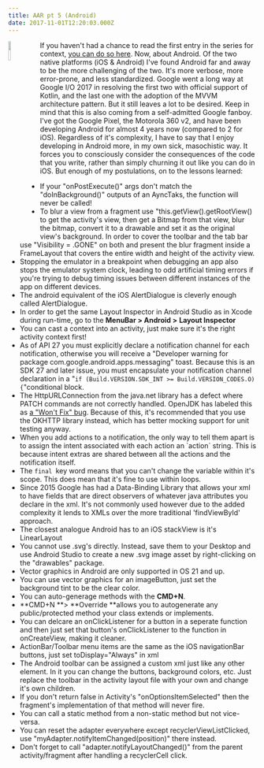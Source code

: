 ```yaml
---
title: AAR pt 5 (Android)
date: 2017-11-01T12:20:03.000Z
---
```

<img style="float: left; margin:0 1em 1em 0; width: 10%" src="/img/blog/android.png"/> 

If you haven't had a chance to read the first entry in the series for context, [you can do so here](/post/after-action-review-aar/).  Now, about Android.  Of the two native platforms (iOS & Android) I've found Android far and away to be the more challenging of the two.  It's more verbose, more error-prone, and less standardized.  Google went a long way at Google I/O 2017 in resolving the first two with official support of Kotlin, and the last one with the adoption of the MVVM architecture pattern.  But it still leaves a lot to be desired.  Keep in mind that this is also coming from a self-admitted Google fanboy.  I've got the Google Pixel, the Motorola 360 v2, and have been developing Android for almost 4 years now (compared to 2 for iOS).  Regardless of it's complexity, I have to say that I enjoy developing in Android more, in my own sick, masochistic way.  It forces you to consciously consider the consequences of the code that you write, rather than simply churning it out like you can do in iOS.  But enough of my postulations, on to the lessons learned:

* If your "onPostExecute()" args don't match the "doInBackground()" outputs of an AyncTaks, the function will never be called!
* To blur a view from a fragment use "this.getView().getRootView() to get the activity's view, then get a Bitmap from that view, blur the bitmap, convert it to a drawable and set it as the original view's background.  In order to cover the toolbar and the tab bar use "Visibility = .GONE"  on both and present the blur fragment inside a FrameLayout that covers the entire width and height of the activity view.
* Stopping the emulator in a breakpoint when debugging an app also stops the emulator system clock, leading to odd artificial timing errors if you're trying to debug timing issues between different instances of the app on different devices.  
* The android equivalent of the iOS AlertDialogue is cleverly enough called AlertDialogue.
* In order to get the same Layout Inspector in Android Studio as in Xcode during run-time, go to the **MenuBar > Android >** **Layout Inspector**
* You can cast a context into an activity, just make sure it's the right activity context first!
* As of API 27 you must explicitly declare a notification channel for each notification, otherwise you will receive a "Developer warning for package com.google.android.apps.messaging" toast.  Because this is an SDK 27 and later issue, you must encapsulate your notification channel declaration in a "`if (Build.VERSION.SDK_INT >= Build.VERSION_CODES.O) {`"conditional block.
* The HttpURLConnection from the java.net library has a defect where PATCH commands are not correctly handled.  OpenJDK has labeled this as [a "Won't Fix" bug](https://bugs.openjdk.java.net/browse/JDK-7016595).  Because of this, it's recommended that you use the OKHTTP library instead, which has better mocking support for unit testing anyway. 
* When you add actions to a notification, the only way to tell them apart is to assign the intent associated with each action an \`action\` string.  This is because intent extras are shared between all the actions and the notification itself.
* The `final `key word means that you can't change the variable within it's scope.  This does mean that it's fine to use within loops.
* Since 2015 Google has had a Data-Binding Library that allows your xml to have fields that are direct observers of whatever java attributes you declare in the xml.  It's not commonly used however due to the added complexity it lends to XMLs over the more traditional 'findViewById' approach.
* The closest analogue Android has to an iOS stackView is it's LinearLayout
* You cannot use .svg's directly.  Instead, save them to your Desktop and use Android Studio to create a new .svg image asset by right-clicking on the "drawables" package.
* Vector graphics in Android are only supported in OS 21 and up.
* You can use vector graphics for an imageButton, just set the background tint to be the clear color.
* You can auto-generage methods with the **CMD+N**.
* **CMD+N **> **Override **allows you to autogenerate any public/protected method your class extends or implements.
* You can delcare an onClickListener for a button in a seperate function and then just set that button's onClickListener to the function in onCreateView, making it cleaner.
* ActionBar/Toolbar menu items are the same as the iOS navigationBar buttons, just set toDisplay="Always" in xml
* The Android toolbar can be assigned a custom xml just like any other element.  In it you can change the buttons, background colors, etc.  Just replace the toolbar in the activity layout file with your own and change it's own children.
* If you don't return false in Activity's "onOptionsItemSelected" then the fragment's implementation of that method will never fire.
* You can call a static method from a non-static method but not vice-versa.
* You can reset the adapter everywhere except recyclerViewListClicked, use "myAdapter.notifyItemChanged(position)" there instead.
* Don't forget to call "adapter.notifyLayoutChanged()" from the parent activity/fragment after handling a recyclerCell click.
